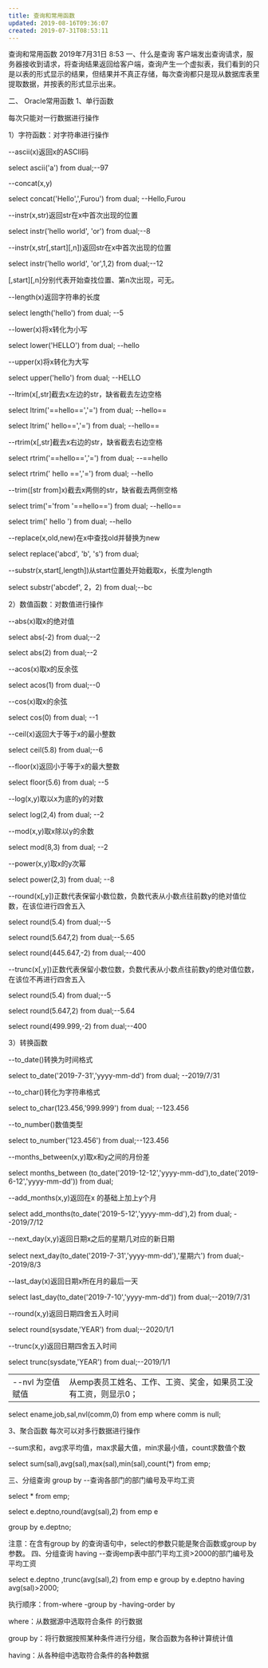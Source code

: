 ```yaml
---
title: 查询和常用函数
updated: 2019-08-16T09:36:07
created: 2019-07-31T08:53:11
---
```


查询和常用函数
2019年7月31日
8:53
一、什么是查询
客户端发出查询请求，服务器接收到请求，将查询结果返回给客户端，查询产生一个虚拟表，我们看到的只是以表的形式显示的结果，但结果并不真正存储，每次查询都只是现从数据库表里提取数据，并按表的形式显示出来。

二、 Oracle常用函数
1、单行函数

每次只能对一行数据进行操作

1）字符函数：对字符串进行操作

--ascii(x)返回x的ASCII码

select ascii('a') from dual;--97

--concat(x,y)

select concat('Hello',',Furou') from dual; --Hello,Furou

--instr(x,str)返回str在x中首次出现的位置

select instr('hello world', 'or') from dual;--8

--instr(x,str\[,start\]\[,n\])返回str在x中首次出现的位置

select instr('hello world', 'or',1,2) from dual;--12

\[,start\]\[,n\]分别代表开始查找位置、第n次出现，可无。

--length(x)返回字符串的长度

select length('hello') from dual; --5

--lower(x)将x转化为小写

select lower('HELLO') from dual; --hello

--upper(x)将x转化为大写

select upper('hello') from dual; --HELLO

--ltrim(x\[,str\]截去x左边的str，缺省截去左边空格

select ltrim('==hello==','=') from dual; --hello==

select ltrim(' hello==','=') from dual; --hello==

--rtrim(x\[,str\]截去x右边的str，缺省截去右边空格

select rtrim('==hello==','=') from dual; --==hello

select rtrim(' hello ==','=') from dual; --hello

--trim(\[str from\]x)截去x两侧的str，缺省截去两侧空格

select trim('='from '==hello==') from dual; --hello==

select trim(' hello ') from dual; --hello

--replace(x,old,new)在x中查找old并替换为new

select replace('abcd', 'b', 's') from dual;

--substr(x,start\[,length\])从start位置处开始截取x，长度为length

select substr('abcdef', 2，2) from dual;--bc

2）数值函数：对数值进行操作

--abs(x)取x的绝对值

select abs(-2) from dual;--2

select abs(2) from dual;--2

--acos(x)取x的反余弦

select acos(1) from dual;--0

--cos(x)取x的余弦

select cos(0) from dual; --1

--ceil(x)返回大于等于x的最小整数

select ceil(5.8) from dual;--6

--floor(x)返回小于等于x的最大整数

select floor(5.6) from dual; --5

--log(x,y)取以x为底的y的对数

select log(2,4) from dual; --2

--mod(x,y)取x除以y的余数

select mod(8,3) from dual; --2

--power(x,y)取x的y次幂

select power(2,3) from dual; --8

--round(x\[,y\])正数代表保留小数位数，负数代表从小数点往前数y的绝对值位数，在该位进行四舍五入

select round(5.4) from dual;--5

select round(5.647,2) from dual;--5.65

select round(445.647,-2) from dual;--400

--trunc(x\[,y\])正数代表保留小数位数，负数代表从小数点往前数y的绝对值位数，在该位不再进行四舍五入

select round(5.4) from dual;--5

select round(5.647,2) from dual;--5.64

select round(499.999,-2) from dual;--400

3）转换函数

--to_date()转换为时间格式

select to_date('2019-7-31','yyyy-mm-dd') from dual; --2019/7/31

--to_char()转化为字符串格式

select to_char(123.456,'999.999') from dual; --123.456

--to_number()数值类型

select to_number('123.456') from dual;--123.456

--months_between(x,y)取x和y之间的月份差

select months_between (to_date('2019-12-12','yyyy-mm-dd'),to_date('2019-6-12','yyyy-mm-dd')) from dual;

--add_months(x,y)返回在x 的基础上加上y个月

select add_months(to_date('2019-5-12','yyyy-mm-dd'),2) from dual; --2019/7/12

--next_day(x,y)返回日期x之后的星期几对应的新日期

select next_day(to_date('2019-7-31','yyyy-mm-dd'),'星期六') from dual;--2019/8/3

--last_day(x)返回日期x所在月的最后一天

select last_day(to_date('2019-7-10','yyyy-mm-dd')) from dual;--2019/7/31

--round(x,y)返回日期四舍五入时间

select round(sysdate,'YEAR') from dual;--2020/1/1

--trunc(x,y)返回日期四舍五入时间

select trunc(sysdate,'YEAR') from dual;--2019/1/1

|  |  |
|----|----|
| --nvl 为空值赋值 | 从emp表员工姓名、工作、工资、奖金，如果员工没有工资，则显示0； |
select ename,job,sal,nvl(comm,0) from emp where comm is null;

3、聚合函数
每次可以对多行数据进行操作

--sum求和，avg求平均值，max求最大值，min求最小值，count求数值个数

select sum(sal),avg(sal),max(sal),min(sal),count(\*) from emp;

三、分组查询 group by
--查询各部门的部门编号及平均工资

select \* from emp;

select e.deptno,round(avg(sal),2) from emp e

group by e.deptno;

注意：在含有group by 的查询语句中，select的参数只能是聚合函数或group by参数。
四、分组查询 having
--查询emp表中部门平均工资\>2000的部门编号及平均工资

select e.deptno ,trunc(avg(sal),2) from emp e group by e.deptno having avg(sal)\>2000;

执行顺序：from-where -group by -having-order by

where：从数据源中选取符合条件 的行数据

group by：将行数据按照某种条件进行分组，聚合函数为各种计算统计值

having：从各种组中选取符合条件的各种数据

